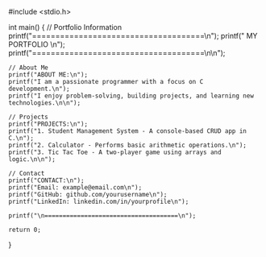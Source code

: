 #include <stdio.h>

int main() {
    // Portfolio Information
    printf("=====================================\n");
    printf("           MY PORTFOLIO              \n");
    printf("=====================================\n\n");

    // About Me
    printf("ABOUT ME:\n");
    printf("I am a passionate programmer with a focus on C development.\n");
    printf("I enjoy problem-solving, building projects, and learning new technologies.\n\n");

    // Projects
    printf("PROJECTS:\n");
    printf("1. Student Management System - A console-based CRUD app in C.\n");
    printf("2. Calculator - Performs basic arithmetic operations.\n");
    printf("3. Tic Tac Toe - A two-player game using arrays and logic.\n\n");

    // Contact
    printf("CONTACT:\n");
    printf("Email: example@email.com\n");
    printf("GitHub: github.com/yourusername\n");
    printf("LinkedIn: linkedin.com/in/yourprofile\n");

    printf("\n=====================================\n");

    return 0;
}

